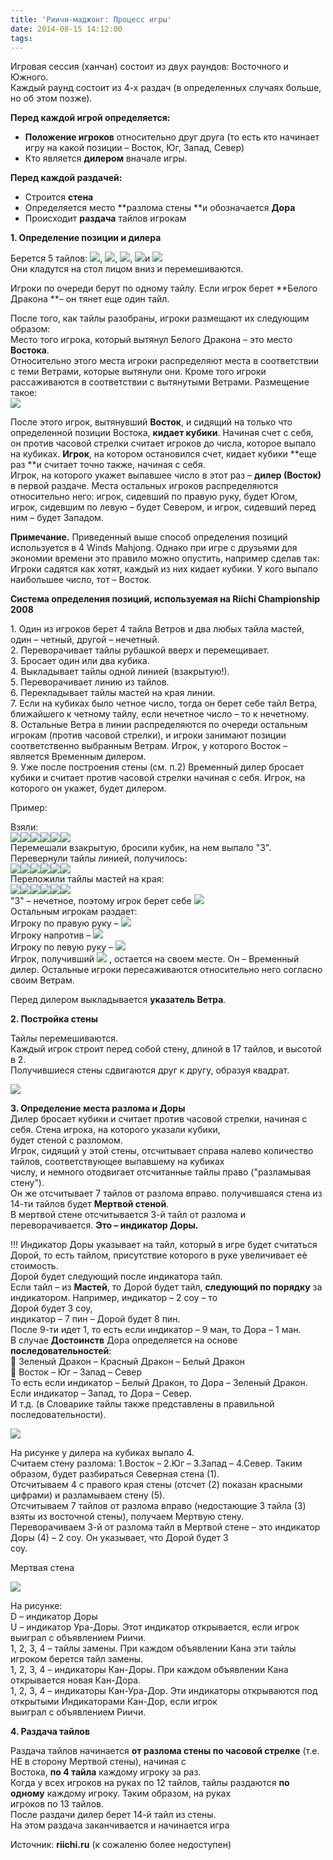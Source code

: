 ```yaml
---
title: 'Риичи-маджонг: Процесс игры'
date: 2014-08-15 14:12:00
tags:
---
```



Игровая сессия (ханчан) состоит из двух раундов: Восточного и Южного.  
Каждый раунд состоит из 4-х раздач (в определенных случаях больше, но об этом позже).

**Перед каждой игрой определяется:**

* **Положение игроков** относительно друг друга (то есть кто начинает игру на какой позиции – Восток, Юг, Запад, Север)
* Кто является **дилером** вначале игры.
<!-- more -->

**Перед каждой раздачей:**

* Строится **стена**
* Определяется место **разлома стены **и обозначается **Дора**
* Происходит **раздача** тайлов игрокам

**1\. Определение позиции и дилера**

Берется 5 тайлов: ![][1], ![][2], ![][3], ![][4]и ![][5]  
Они кладутся на стол лицом вниз и перемешиваются.

Игроки по очереди берут по одному тайлу. Если игрок берет **Белого Дракона **– он тянет еще один тайл.

После того, как тайлы разобраны, игроки размещают их следующим образом:  
Место того игрока, который вытянул Белого Дракона – это место **Востока**.  
Относительно этого места игроки распределяют места в соответствии с теми Ветрами, которые вытянули они. Кроме того игроки рассаживаются в соответствии с вытянутыми Ветрами. Размещение такое:  
![][6]

После этого игрок, вытянувший **Восток**, и сидящий на только что определенной позиции Востока, **кидает кубики**. Начиная счет с себя, он против часовой стрелки считает игроков до числа, которое выпало на кубиках. **Игрок**, на котором остановился счет, кидает кубики **еще раз **и считает точно также, начиная с себя.  
Игрок, на которого укажет выпавшее число в этот раз – **дилер (Восток)** в первой раздаче. Места остальных игроков распределяются относительно него: игрок, сидевший по правую руку, будет Югом, игрок, сидевшим по левую – будет Севером, и игрок, сидевший перед ним – будет Западом.

**Примечание.** Приведенный выше способ определения позиций используется в 4 Winds Mahjong. Однако при игре с друзьями для экономии времени это правило можно опустить, например сделав так:  
Игроки садятся как хотят, каждый из них кидает кубики. У кого выпало наибольшее число, тот – Восток.

**Система определения позиций, используемая на Riichi Championship 2008**

1\. Один из игроков берет 4 тайла Ветров и два любых тайла мастей, один – четный, другой – нечетный.  
2\. Переворачивает тайлы рубашкой вверх и перемещивает.  
3\. Бросает один или два кубика.  
4\. Выкладывает тайлы одной линией (взакрытую!).  
5\. Переворачивает линию из тайлов.  
6\. Перекладывает тайлы мастей на края линии.  
7\. Если на кубиках было четное число, тогда он берет себе тайл Ветра, ближайшего к четному тайлу, если нечетное число – то к нечетному.  
8\. Остальные Ветра в линии распределяются по очереди остальным игрокам (против часовой стрелки), и игроки занимают позиции соответственно выбранным Ветрам. Игрок, у которого Восток – является Временным дилером.  
9\. Уже после построения стены (см. п.2) Временный дилер бросает кубики и считает против часовой стрелки начиная с себя. Игрок, на которого он укажет, будет дилером.  
  
Пример:

Взяли:  
![][1]![][2]![][3]![][4]![][7]![][8]  
Перемешали взакрытую, бросили кубик, на нем выпало "3". Перевернули тайлы линией, получилось:  
![][1]![][8]![][4]![][7]![][3]![][2]  
Переложили тайлы мастей на края:  
![][8]![][1]![][4]![][3]![][2]![][7]  
"3" – нечетное, поэтому игрок берет себе ![][2]  
Остальным игрокам раздает:  
Игроку по правую руку – ![][1]  
Игроку напротив – ![][4]  
Игроку по левую руку – ![][3]  
Игрок, получивший ![][1] , остается на своем месте. Он – Временный дилер. Остальные игроки пересаживаются относительно него согласно своим Ветрам.

Перед дилером выкладывается **указатель Ветра**.

**2\. Постройка стены**

Тайлы перемешиваются.  
Каждый игрок строит перед собой стену, длиной в 17 тайлов, и высотой в 2.  
Получившиеся стены сдвигаются друг к другу, образуя квадрат.

![][9]

**3\. Определение места разлома и Доры**  
Дилер бросает кубики и считает против часовой стрелки, начиная с себя. Стена игрока, на которого указали кубики,  
будет стеной с разломом.  
Игрок, сидящий у этой стены, отсчитывает справа налево количество тайлов, соответствующее выпавшему на кубиках  
числу, и немного отодвигает отсчитанные тайлы право ("разламывая стену").  
Он же отсчитывает 7 тайлов от разлома вправо. получившаяся стена из 14-ти тайлов будет **Мертвой стеной**.  
В мертвой стене отсчитывается 3-й тайл от разлома и переворачивается. **Это – индикатор Доры.**

!!! Индикатор Доры указывает на тайл, который в игре будет считаться Дорой, то есть тайлом, присутствие которого в руке увеличивает еѐ стоимость.  
Дорой будет следующий после индикатора тайл.  
Если тайл – из **Мастей**, то Дорой будет тайл, **следующий по порядку** за индикатором. Например, индикатор – 2 соу – то  
Дорой будет 3 соу,  
индикатор – 7 пин – Дорой будет 8 пин.  
После 9-ти идет 1, то есть если индикатор – 9 ман, то Дора – 1 ман.  
В случае **Достоинств** Дора определяется на основе **последовательностей**:  
 Зеленый Дракон – Красный Дракон – Белый Дракон  
 Восток – Юг – Запад – Север  
То есть если индикатор – Белый Дракон, то Дора – Зеленый Дракон.  
Если индикатор – Запад, то Дора – Север.  
И т.д. (в Словарике тайлы также представлены в правильной последовательности).

![][10]

На рисунке у дилера на кубиках выпало 4.  
Считаем стену разлома: 1.Восток – 2.Юг – 3.Запад – 4.Север. Таким образом, будет разбираться Северная стена (1).  
Отсчитываем 4 с правого края стены (отсчет (2) показан красными цифрами) и разламываем стену (5).  
Отсчитываем 7 тайлов от разлома вправо (недостающие 3 тайла (3) взяты из восточной стены), получаем Мертвую стену.  
Переворачиваем 3-й от разлома тайл в Мертвой стене – это индикатор Доры (4) – 2 соу. Он указывает, что Дорой будет 3  
соу.

Мертвая стена

![][11]

На рисунке:  
D – индикатор Доры  
U – индикатор Ура-Доры. Этот индикатор открывается, если игрок выиграл с объявлением Риичи.  
1, 2, 3, 4 – тайлы замены. При каждом объявлении Кана эти тайлы игроком берется тайл замены.  
1, 2, 3, 4 – индикаторы Кан-Доры. При каждом объявлении Кана открывается новая Кан-Дора.  
1, 2, 3, 4 – индикаторы Кан-Ура-Дор. Эти индикаторы открываются под открытыми Индикаторами Кан-Дор, если игрок  
выиграл с объявлением Риичи.

**4\. Раздача тайлов**

Раздача тайлов начинается **от разлома стены по часовой стрелке** (т.е. НЕ в сторону Мертвой стены), начиная с  
Востока, **по 4 тайла** каждому игроку за раз.  
Когда у всех игроков на руках по 12 тайлов, тайлы раздаются **по одному** каждому игроку. Таким образом, на руках  
игроков по 13 тайлов.  
После раздачи дилер берет 14-й тайл из стены.  
На этом раздача заканчивается и начинается игра

 

 

Источник: **riichi.ru** (к сожаленю более недоступен)

 

[1]: /riichi-mahjong/index/mahjong/tileset/T27.gif
[2]: /riichi-mahjong/index/mahjong/tileset/T28.gif
[3]: /riichi-mahjong/index/mahjong/tileset/T29.gif
[4]: /riichi-mahjong/index/mahjong/tileset/T30.gif
[5]: /riichi-mahjong/index/mahjong/tileset/T32.gif
[6]: /riichi-mahjong/index/mahjong/tile/jrebiy.jpg
[7]: /riichi-mahjong/index/mahjong/tileset/T2.gif
[8]: /riichi-mahjong/index/mahjong/tileset/T16.gif
[9]: /riichi-mahjong/index/mahjong/tile/wall.jpg
[10]: /riichi-mahjong/index/mahjong/tile/razlom.jpg
[11]: /riichi-mahjong/index/mahjong/tile/deadwall.jpg
